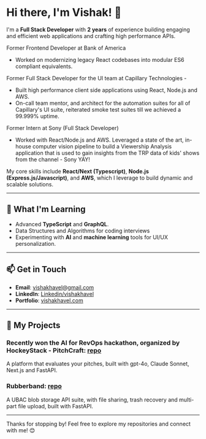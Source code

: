 # Hi there, I'm Vishak! 👋

I'm a **Full Stack Developer** with **2 years** of experience building engaging and efficient web applications and crafting high performance APIs.


Former Frontend Developer at Bank of America
- Worked on modernizing legacy React codebases into modular ES6 compliant equivalents.

Former Full Stack Developer for the UI team at Capillary Technologies -
- Built high performance client side applications using React, Node.js and AWS.
- On-call team mentor, and architect for the automation suites for all of Capillary's UI suite, reiterated smoke test suites till we achieved a 99.999% uptime.

Former Intern at Sony (Full Stack Developer)
- Worked with React/Node.js and AWS. Leveraged a state of the art, in-house computer vision pipeline to build a Viewership Analysis application that is used to gain insights from the TRP data of kids' shows from the channel - Sony YAY!

My core skills include **React/Next (Typescript)**, **Node.js (Express.js/Javascript)**, and **AWS**, which I leverage to build dynamic and scalable solutions.

---
<!-- 
## 🔧 **Technologies & Tools I Use**

### Frontend:
- **React.js, Next.js** (Redux, Zustand, React Testing Library)
- **JavaScript/Typescript** (ES6+)
- **HTML5** & **CSS3**
- **Material UI** & **Tailwind CSS**

### Backend:
- **Node.js** (Express.js)
- **SpringBoot** (Spring Security)
- **FastAPI** (bcrypt, sqlalchemy, psycopg2)
- **Django**
  
### Cloud & DevOps:
- **AWS** (Lambda, DynamoDB, S3, EC2)
- **CI/CD** (AWS CodePipeline)
- **Docker, Kubernetes**

### Database:
- **PostgreSQL, MySQL**
- **MongoDB**

---
-->

## 🌱 **What I'm Learning**
- Advanced **TypeScript** and **GraphQL**.
- Data Structures and Algorithms for coding interviews
- Experimenting with **AI** and **machine learning** tools for UI/UX personalization.

---

## 📫 **Get in Touch**
- **Email**: [vishakhavel@gmail.com](mailto:vishakhavel@gmail.com)
- **LinkedIn**: [Linkedin/vishakhavel](https://www.linkedin.com/in/vishakhavel)
- **Portfolio**: [vishakhavel.com](https://portfolio.vishakhavel.com/)

---

## 🚀 **My Projects**
### Recently won the AI for RevOps hackathon, organized by HockeyStack - **PitchCraft**: [repo](https://github.com/vishakhavel/pitchcraft)  
A platform that evaluates your pitches, built with gpt-4o, Claude Sonnet, Next.js and FastAPI.

### **Rubberband**: [repo](https://github.com/vishakhavel/rubberband)  
A UBAC blob storage API suite, with file sharing, trash recovery and multi-part file upload, built with FastAPI.



---

Thanks for stopping by! Feel free to explore my repositories and connect with me! 😊
